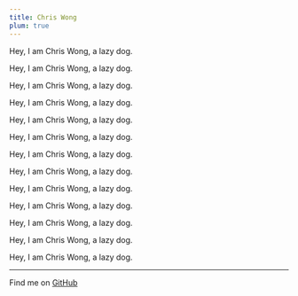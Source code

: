 ```yaml
---
title: Chris Wong
plum: true
---
```


Hey, I am Chris Wong, a lazy dog.

Hey, I am Chris Wong, a lazy dog.

Hey, I am Chris Wong, a lazy dog.

Hey, I am Chris Wong, a lazy dog.

Hey, I am Chris Wong, a lazy dog.

Hey, I am Chris Wong, a lazy dog.

Hey, I am Chris Wong, a lazy dog.

Hey, I am Chris Wong, a lazy dog.

Hey, I am Chris Wong, a lazy dog.

Hey, I am Chris Wong, a lazy dog.

Hey, I am Chris Wong, a lazy dog.

Hey, I am Chris Wong, a lazy dog.

Hey, I am Chris Wong, a lazy dog.

***

Find me on [GitHub](https://github.com/cwanii66)